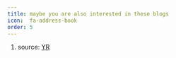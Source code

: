 ```yaml
---
title: maybe you are also interested in these blogs
icon:  fa-address-book
order: 5
---
```


1. source: [YR](http://lowbee.net/)
